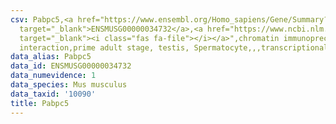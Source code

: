 ```yaml
---
csv: Pabpc5,<a href="https://www.ensembl.org/Homo_sapiens/Gene/Summary?db=core;g=ENSMUSG00000034732"
  target="_blank">ENSMUSG00000034732</a>,<a href="https://www.ncbi.nlm.nih.gov/pubmed/25450459"
  target="_blank"><i class="fas fa-file"></i></a>",chromatin immunoprecipitation assay,direct
  interaction,prime adult stage, testis, Spermatocyte,,,transcriptional regulation,
data_alias: Pabpc5
data_id: ENSMUSG00000034732
data_numevidence: 1
data_species: Mus musculus
data_taxid: '10090'
title: Pabpc5
---
```

